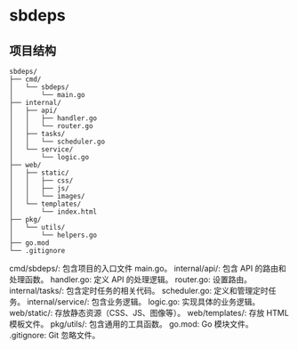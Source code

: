 # sbdeps

## 项目结构


```
sbdeps/
├── cmd/
│   └── sbdeps/
│       └── main.go
├── internal/
│   ├── api/
│   │   ├── handler.go
│   │   └── router.go
│   ├── tasks/
│   │   └── scheduler.go
│   └── service/
│       └── logic.go
├── web/
│   ├── static/
│   │   ├── css/
│   │   ├── js/
│   │   └── images/
│   └── templates/
│       └── index.html
├── pkg/
│   └── utils/
│       └── helpers.go
├── go.mod
└── .gitignore

```

cmd/sbdeps/: 包含项目的入口文件 main.go。
internal/api/: 包含 API 的路由和处理函数。
handler.go: 定义 API 的处理逻辑。
router.go: 设置路由。
internal/tasks/: 包含定时任务的相关代码。
scheduler.go: 定义和管理定时任务。
internal/service/: 包含业务逻辑。
logic.go: 实现具体的业务逻辑。
web/static/: 存放静态资源（CSS、JS、图像等）。
web/templates/: 存放 HTML 模板文件。
pkg/utils/: 包含通用的工具函数。
go.mod: Go 模块文件。
.gitignore: Git 忽略文件。
